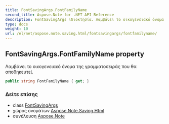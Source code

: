 ```yaml
---
title: FontSavingArgs.FontFamilyName
second_title: Aspose.Note for .NET API Reference
description: FontSavingArgs ιδιοκτησία. Λαμβάνει το οικογενειακό όνομα της γραμματοσειράς που θα αποθηκευτεί.
type: docs
weight: 10
url: /el/net/aspose.note.saving.html/fontsavingargs/fontfamilyname/
---
```

## FontSavingArgs.FontFamilyName property

Λαμβάνει το οικογενειακό όνομα της γραμματοσειράς που θα αποθηκευτεί.

```csharp
public string FontFamilyName { get; }
```

### Δείτε επίσης

* class [FontSavingArgs](../)
* χώρος ονομάτων [Aspose.Note.Saving.Html](../../fontsavingargs/)
* συνέλευση [Aspose.Note](../../../)


